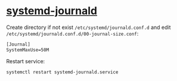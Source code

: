 # [systemd-journald](https://wiki.archlinux.org/index.php/Systemd/Journal)

Create directory if not exist `/etc/systemd/journald.conf.d` and edit `/etc/systemd/journald.conf.d/00-journal-size.conf`:

```txt
[Journal]
SystemMaxUse=50M
```

Restart service:

```sh
systemctl restart systemd-journald.service
```
